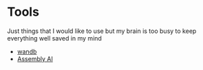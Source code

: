 # Tools

Just things that I would like to use but my brain is too busy to keep everything well saved in my mind

- [wandb](https://wandb.ai/site)
- [Assembly AI](https://www.assemblyai.com/discover/)
